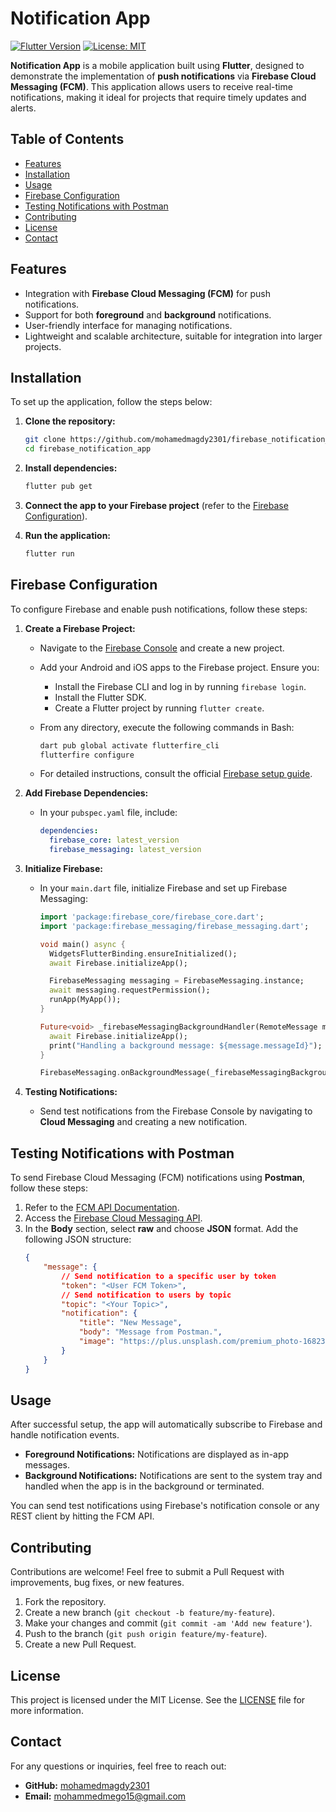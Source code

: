 # Notification App

[![Flutter Version](https://img.shields.io/badge/Flutter-v3.0-blue.svg)](https://flutter.dev/)
[![License: MIT](https://img.shields.io/badge/License-MIT-yellow.svg)](https://opensource.org/licenses/MIT)

**Notification App** is a mobile application built using **Flutter**, designed to demonstrate the implementation of **push notifications** via **Firebase Cloud Messaging (FCM)**. This application allows users to receive real-time notifications, making it ideal for projects that require timely updates and alerts.

## Table of Contents

- [Features](#features)
- [Installation](#installation)
- [Usage](#usage)
- [Firebase Configuration](#firebase-configuration)
- [Testing Notifications with Postman](#testing-notifications-with-postman)
- [Contributing](#contributing)
- [License](#license)
- [Contact](#contact)

## Features

- Integration with **Firebase Cloud Messaging (FCM)** for push notifications.
- Support for both **foreground** and **background** notifications.
- User-friendly interface for managing notifications.
- Lightweight and scalable architecture, suitable for integration into larger projects.

## Installation

To set up the application, follow the steps below:

1. **Clone the repository:**
    ```bash
    git clone https://github.com/mohamedmagdy2301/firebase_notification_app.git
    cd firebase_notification_app
    ```

2. **Install dependencies:**
    ```bash
    flutter pub get
    ```

3. **Connect the app to your Firebase project** (refer to the [Firebase Configuration](#firebase-configuration)).

4. **Run the application:**
    ```bash
    flutter run
    ```

## Firebase Configuration

To configure Firebase and enable push notifications, follow these steps:

1. **Create a Firebase Project:**
   - Navigate to the [Firebase Console](https://console.firebase.google.com/) and create a new project.
   - Add your Android and iOS apps to the Firebase project. Ensure you:
     - Install the Firebase CLI and log in by running `firebase login`.
     - Install the Flutter SDK.
     - Create a Flutter project by running `flutter create`.

   - From any directory, execute the following commands in Bash:
     ```bash
     dart pub global activate flutterfire_cli
     flutterfire configure
     ```
   - For detailed instructions, consult the official [Firebase setup guide](https://firebase.google.com/docs/flutter/setup).

2. **Add Firebase Dependencies:**
   - In your `pubspec.yaml` file, include:
     ```yaml
     dependencies:
       firebase_core: latest_version
       firebase_messaging: latest_version
     ```

3. **Initialize Firebase:**
   - In your `main.dart` file, initialize Firebase and set up Firebase Messaging:
     ```dart
     import 'package:firebase_core/firebase_core.dart';
     import 'package:firebase_messaging/firebase_messaging.dart';

     void main() async {
       WidgetsFlutterBinding.ensureInitialized();
       await Firebase.initializeApp();

       FirebaseMessaging messaging = FirebaseMessaging.instance;
       await messaging.requestPermission();
       runApp(MyApp());
     }

     Future<void> _firebaseMessagingBackgroundHandler(RemoteMessage message) async {
       await Firebase.initializeApp();
       print("Handling a background message: ${message.messageId}");
     }

     FirebaseMessaging.onBackgroundMessage(_firebaseMessagingBackgroundHandler);
     ```

4. **Testing Notifications:**
   - Send test notifications from the Firebase Console by navigating to **Cloud Messaging** and creating a new notification.

## Testing Notifications with Postman

To send Firebase Cloud Messaging (FCM) notifications using **Postman**, follow these steps:

1. Refer to the [FCM API Documentation](https://shorturl.at/A27HG).
2. Access the [Firebase Cloud Messaging API](https://shorturl.at/6fNJB).
3. In the **Body** section, select **raw** and choose **JSON** format. Add the following JSON structure:
   ```json
   {
       "message": {
           // Send notification to a specific user by token
           "token": "<User FCM Token>",
           // Send notification to users by topic
           "topic": "<Your Topic>",
           "notification": {
               "title": "New Message",
               "body": "Message from Postman.",
               "image": "https://plus.unsplash.com/premium_photo-1682309567426-5517a398b4dd?q=80&w=1512&auto=format&fit=crop&ixlib=rb-4.0.3&ixid=M3wxMjA3fDB8MHxwaG90by1wYWdlfHx8fGVufDB8fHx8fA%3D%3D"
           }
       }
   }
   
## Usage

After successful setup, the app will automatically subscribe to Firebase and handle notification events.

- **Foreground Notifications:** Notifications are displayed as in-app messages.
- **Background Notifications:** Notifications are sent to the system tray and handled when the app is in the background or terminated.

You can send test notifications using Firebase's notification console or any REST client by hitting the FCM API.

## Contributing

Contributions are welcome! Feel free to submit a Pull Request with improvements, bug fixes, or new features.

1. Fork the repository.
2. Create a new branch (`git checkout -b feature/my-feature`).
3. Make your changes and commit (`git commit -am 'Add new feature'`).
4. Push to the branch (`git push origin feature/my-feature`).
5. Create a new Pull Request.

## License

This project is licensed under the MIT License. See the [LICENSE](LICENSE) file for more information.

## Contact

For any questions or inquiries, feel free to reach out:

- **GitHub:** [mohamedmagdy2301](https://github.com/mohamedmagdy2301)
- **Email:** mohammedmego15@gmail.com


